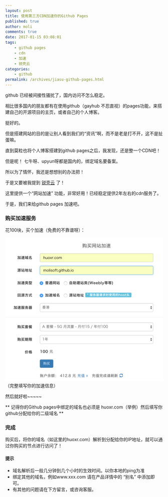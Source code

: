 ```yaml
---
layout: post
title: 使用第三方CDN加速你的Github Pages
published: true
author: moli
comments: true
date: 2017-01-15 03:08:01
tags:
    - github pages
    - cdn
    - 加速
    - 锐壳云
categories:
    - github
permalink: /archives/jiasu-github-pages.html
---
```


github 已经被间接性骚扰了，国内访问不怎么稳定。

相比很多国内的朋友都有在使用github（gayhub 不忍直视）的pages功能，来搭建自己的开源项目的主页，或者自己的个人博客。

挺好的。

但是搭建网站的目的是让别人看到我们的“资讯”啊，而不是老是打不开，这不是扯蛋嘛。

直到莫粒也将个人博客搭建到github pages之后，我发现，还是整一个CDN吧！

但是呢！ 七牛呀、upyun呀都是国内的，绑定域名要备案。

所以为了情怀，我还是想想别的办法把！

于是又要被我提到 [锐壳云](https://www.rkecloud.com) 了！

这里提供一个“网站加速” 功能，非常好用！已经稳定提供2年左右的cdn服务了。

于是，我们来给github pages 加速吧。

### 购买加速服务

花100块，买个加速（免费的不靠谱呀）：

![截图](/assets/images/2017/01/2017-01-14-15.24.24.png)
（完整填写你的加速信息）

然后就好啦~~~~~

** 记得你的Github pages中绑定的域名也必须是 huoxr.com（举例）然后填写你github分配给你的二级域名 **

### 完成

购买后，将你的域名（如这里的huoxr.com）解析到分配给你的IP地址，就可以通过你购买的节点进行访问了！

#### 提示

- 域名解析后一般几分钟到几个小时的生效时间。以你本地的ping为准
- 绑定其他的域名，例如www.xxx.com 请在产品详情中的 “别名” 中添加即可。
- 有其他的问题请在下方留言，或咨询客服。

